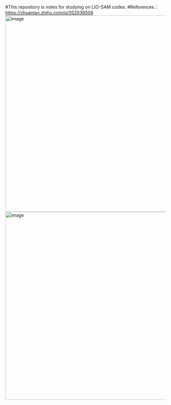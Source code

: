#This repository is notes for studying on LIO-SAM codes.
#References：https://zhuanlan.zhihu.com/p/352039509
                     <img width="617" alt="image" src="https://github.com/user-attachments/assets/f17a7b97-79ad-4b57-abab-b75afb342fa8" />
<img width="590" alt="image" src="https://github.com/user-attachments/assets/21e18447-09f6-480f-a41a-17bf48c9f078" />

